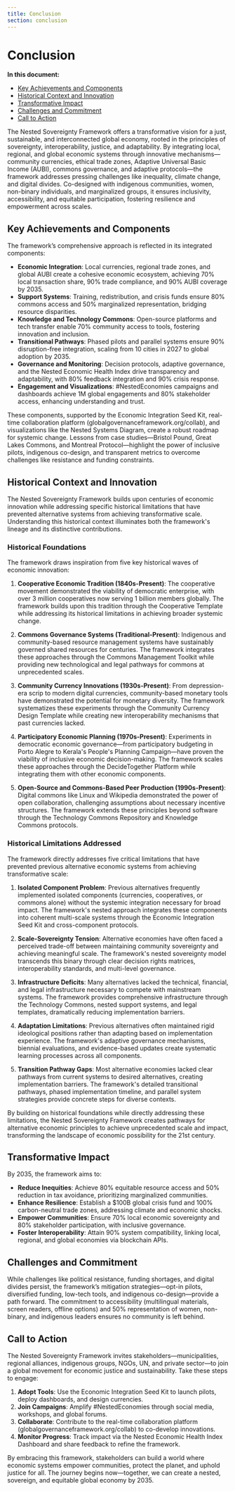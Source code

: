 ```yaml
---
title: Conclusion
section: conclusion
---
```


# Conclusion

**In this document:**
* [Key Achievements and Components](#key-achievements-and-components)
* [Historical Context and Innovation](#historical-context-and-innovation)
* [Transformative Impact](#transformative-impact)
* [Challenges and Commitment](#challenges-and-commitment)
* [Call to Action](#call-to-action)

The Nested Sovereignty Framework offers a transformative vision for a just, sustainable, and interconnected global economy, rooted in the principles of sovereignty, interoperability, justice, and adaptability. By integrating local, regional, and global economic systems through innovative mechanisms—community currencies, ethical trade zones, Adaptive Universal Basic Income (AUBI), commons governance, and adaptive protocols—the framework addresses pressing challenges like inequality, climate change, and digital divides. Co-designed with indigenous communities, women, non-binary individuals, and marginalized groups, it ensures inclusivity, accessibility, and equitable participation, fostering resilience and empowerment across scales.

## <a id="key-achievements-and-components"></a>Key Achievements and Components
The framework’s comprehensive approach is reflected in its integrated components:
- **Economic Integration**: Local currencies, regional trade zones, and global AUBI create a cohesive economic ecosystem, achieving 70% local transaction share, 90% trade compliance, and 90% AUBI coverage by 2035.
- **Support Systems**: Training, redistribution, and crisis funds ensure 80% commons access and 50% marginalized representation, bridging resource disparities.
- **Knowledge and Technology Commons**: Open-source platforms and tech transfer enable 70% community access to tools, fostering innovation and inclusion.
- **Transitional Pathways**: Phased pilots and parallel systems ensure 90% disruption-free integration, scaling from 10 cities in 2027 to global adoption by 2035.
- **Governance and Monitoring**: Decision protocols, adaptive governance, and the Nested Economic Health Index drive transparency and adaptability, with 80% feedback integration and 90% crisis response.
- **Engagement and Visualizations**: #NestedEconomies campaigns and dashboards achieve 1M global engagements and 80% stakeholder access, enhancing understanding and trust.

These components, supported by the Economic Integration Seed Kit, real-time collaboration platform (globalgovernanceframework.org/collab), and visualizations like the Nested Systems Diagram, create a robust roadmap for systemic change. Lessons from case studies—Bristol Pound, Great Lakes Commons, and Montreal Protocol—highlight the power of inclusive pilots, indigenous co-design, and transparent metrics to overcome challenges like resistance and funding constraints.

## <a id="historical-context-and-innovation"></a>Historical Context and Innovation

The Nested Sovereignty Framework builds upon centuries of economic innovation while addressing specific historical limitations that have prevented alternative systems from achieving transformative scale. Understanding this historical context illuminates both the framework's lineage and its distinctive contributions.

### Historical Foundations

The framework draws inspiration from five key historical waves of economic innovation:

1. **Cooperative Economic Tradition (1840s-Present)**:
   The cooperative movement demonstrated the viability of democratic enterprise, with over 3 million cooperatives now serving 1 billion members globally. The framework builds upon this tradition through the Cooperative Template while addressing its historical limitations in achieving broader systemic change.

2. **Commons Governance Systems (Traditional-Present)**:
   Indigenous and community-based resource management systems have sustainably governed shared resources for centuries. The framework integrates these approaches through the Commons Management Toolkit while providing new technological and legal pathways for commons at unprecedented scales.

3. **Community Currency Innovations (1930s-Present)**:
   From depression-era scrip to modern digital currencies, community-based monetary tools have demonstrated the potential for monetary diversity. The framework systematizes these experiments through the Community Currency Design Template while creating new interoperability mechanisms that past currencies lacked.

4. **Participatory Economic Planning (1970s-Present)**:
   Experiments in democratic economic governance—from participatory budgeting in Porto Alegre to Kerala's People's Planning Campaign—have proven the viability of inclusive economic decision-making. The framework scales these approaches through the DecideTogether Platform while integrating them with other economic components.

5. **Open-Source and Commons-Based Peer Production (1990s-Present)**:
   Digital commons like Linux and Wikipedia demonstrated the power of open collaboration, challenging assumptions about necessary incentive structures. The framework extends these principles beyond software through the Technology Commons Repository and Knowledge Commons protocols.

### Historical Limitations Addressed

The framework directly addresses five critical limitations that have prevented previous alternative economic systems from achieving transformative scale:

1. **Isolated Component Problem**:
   Previous alternatives frequently implemented isolated components (currencies, cooperatives, or commons alone) without the systemic integration necessary for broad impact. The framework's nested approach integrates these components into coherent multi-scale systems through the Economic Integration Seed Kit and cross-component protocols.

2. **Scale-Sovereignty Tension**:
   Alternative economies have often faced a perceived trade-off between maintaining community sovereignty and achieving meaningful scale. The framework's nested sovereignty model transcends this binary through clear decision rights matrices, interoperability standards, and multi-level governance.

3. **Infrastructure Deficits**:
   Many alternatives lacked the technical, financial, and legal infrastructure necessary to compete with mainstream systems. The framework provides comprehensive infrastructure through the Technology Commons, nested support systems, and legal templates, dramatically reducing implementation barriers.

4. **Adaptation Limitations**:
   Previous alternatives often maintained rigid ideological positions rather than adapting based on implementation experience. The framework's adaptive governance mechanisms, biennial evaluations, and evidence-based updates create systematic learning processes across all components.

5. **Transition Pathway Gaps**:
   Most alternative economies lacked clear pathways from current systems to desired alternatives, creating implementation barriers. The framework's detailed transitional pathways, phased implementation timeline, and parallel system strategies provide concrete steps for diverse contexts.

By building on historical foundations while directly addressing these limitations, the Nested Sovereignty Framework creates pathways for alternative economic principles to achieve unprecedented scale and impact, transforming the landscape of economic possibility for the 21st century.

## <a id="transformative-impact"></a>Transformative Impact
By 2035, the framework aims to:
- **Reduce Inequities**: Achieve 80% equitable resource access and 50% reduction in tax avoidance, prioritizing marginalized communities.
- **Enhance Resilience**: Establish a $100B global crisis fund and 100% carbon-neutral trade zones, addressing climate and economic shocks.
- **Empower Communities**: Ensure 70% local economic sovereignty and 80% stakeholder participation, with inclusive governance.
- **Foster Interoperability**: Attain 90% system compatibility, linking local, regional, and global economies via blockchain APIs.

## <a id="challenges-and-commitment"></a>Challenges and Commitment
While challenges like political resistance, funding shortages, and digital divides persist, the framework’s mitigation strategies—opt-in pilots, diversified funding, low-tech tools, and indigenous co-design—provide a path forward. The commitment to accessibility (multilingual materials, screen readers, offline options) and 50% representation of women, non-binary, and indigenous leaders ensures no community is left behind.

## <a id="call-to-action"></a>Call to Action
The Nested Sovereignty Framework invites stakeholders—municipalities, regional alliances, indigenous groups, NGOs, UN, and private sector—to join a global movement for economic justice and sustainability. Take these steps to engage:
1. **Adopt Tools**: Use the Economic Integration Seed Kit to launch pilots, deploy dashboards, and design currencies.
2. **Join Campaigns**: Amplify #NestedEconomies through social media, workshops, and global forums.
3. **Collaborate**: Contribute to the real-time collaboration platform (globalgovernanceframework.org/collab) to co-develop innovations.
4. **Monitor Progress**: Track impact via the Nested Economic Health Index Dashboard and share feedback to refine the framework.

By embracing this framework, stakeholders can build a world where economic systems empower communities, protect the planet, and uphold justice for all. The journey begins now—together, we can create a nested, sovereign, and equitable global economy by 2035.
